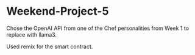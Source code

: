 # Weekend-Project-5

Chose the OpenAI API from one of the Chef personalities from Week 1 to replace with llama3.

Used remix for the smart contract.
